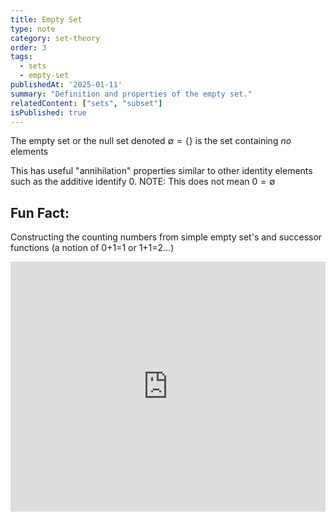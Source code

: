 ```yaml
---
title: Empty Set
type: note
category: set-theory
order: 3
tags:
  - sets
  - empty-set
publishedAt: '2025-01-11'
summary: "Definition and properties of the empty set."
relatedContent: ["sets", "subset"]
isPublished: true
---
```


The empty set or the null set denoted $\emptyset = \{\}$ is the set containing *no* elements

This has useful "annihilation" properties similar to other identity elements such as the additive identify 0. 
NOTE: This does not mean $0=\emptyset$

## Fun Fact:
Constructing the counting numbers from simple empty set's and successor functions (a notion of 0+1=1 or 1+1=2...)

<iframe 
  width="100%" 
  height="400" 
  src="https://www.youtube.com/embed/3gBoP8jZ1Is" 
  title="Constructing Natural Numbers" 
  frameborder="0" 
  allow="accelerometer; autoplay; clipboard-write; encrypted-media; gyroscope; picture-in-picture" 
  allowfullscreen
></iframe>
